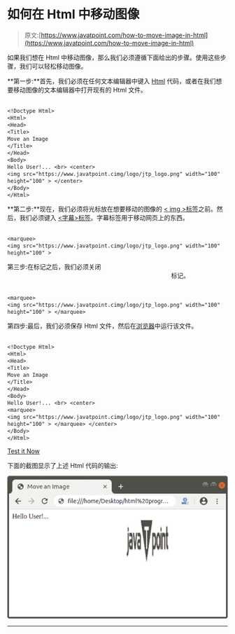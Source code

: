 # 如何在 Html 中移动图像

> 原文:[https://www.javatpoint.com/how-to-move-image-in-html](https://www.javatpoint.com/how-to-move-image-in-html)

如果我们想在 Html 中移动图像，那么我们必须遵循下面给出的步骤。使用这些步骤，我们可以轻松移动图像。

**第一步:**首先，我们必须在任何文本编辑器中键入 [Html](https://www.javatpoint.com/html-tutorial) 代码，或者在我们想要移动图像的文本编辑器中打开现有的 Html 文件。

```

<!Doctype Html>
<Html>   
<Head>    
<Title>   
Move an Image
</Title>
</Head>
<Body> 
Hello User!... <br> <center>
<img src="https://www.javatpoint.cimg/logo/jtp_logo.png" width="100" height="100" > </center>
</Body> 
</Html>

```

**第二步:**现在，我们必须将光标放在想要移动的图像的 [< img >标签](https://www.javatpoint.com/html-image)之前。然后，我们必须键入 [<字幕>标签](https://www.javatpoint.com/marquee-html)。字幕标签用于移动网页上的东西。

```

<marquee>
<img src="https://www.javatpoint.cimg/logo/jtp_logo.png" width="100" height="100" >

```

第三步:在标记之后，我们必须关闭<marquee>标记。</marquee>

```

<marquee>
<img src="https://www.javatpoint.cimg/logo/jtp_logo.png" width="100" height="100" > </marquee>

```

第四步:最后，我们必须保存 Html 文件，然后在[浏览器](https://www.javatpoint.com/browsers)中运行该文件。

```

<!Doctype Html>
<Html>   
<Head>    
<Title>   
Move an Image
</Title>
</Head>
<Body> 
Hello User!... <br> <center>
<marquee>
<img src="https://www.javatpoint.cimg/logo/jtp_logo.png" width="100" height="100" > </marquee> </center>
</Body> 
</Html>

```

[Test it Now](https://www.javatpoint.com/oprweb/test.jsp?filename=how-to-move-image-in-html)

下面的截图显示了上述 Html 代码的输出:

![How to Move Image in Html](img/0f289aa37ebc0194d600590374f36d20.png)

* * *